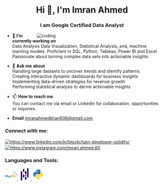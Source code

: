 <h1 align="center">Hi 👋, I'm Imran Ahmed</h1>
<h3 align="center">I am Google Certified Data Analyst</h3>

<img align="right" alt="coding" width="400" src="https://user-images.githubusercontent.com/55389276/140866485-8fb1c876-9a8f-4d6a-98dc-08c4981eaf70.gif">


- 🔭 **I’m currently working on** <br>Data Analysis Data Visualization, Statistical Analysis, and, machine learning models. Proficient in SQL, Python, Tableau, Power BI and Excel. Passionate about turning complex data sets into actionable insights.

- 💬 **Ask me about** <br>Handling large datasets to uncover trends and identify patterns <br>Creating interactive dynamic dashboards for business insights<br>Implementing data-driven strategies for revenue growth
  <br>Performing statistical analysis to derive actionable insights

- 📫 **How to reach me** <br>You can contact me via email or LinkedIn for collaboration, opportunities or inquiries.
- **Email** imranahmedkhan606@gmail.com

<h3 align="left">Connect with me:</h3>
<p align="left">
<a href="https://linkedin.com/in/https://www.linkedin.com/in/blockchain-developer-solidity/" target="blank"><img align="center" src="https://raw.githubusercontent.com/rahuldkjain/github-profile-readme-generator/master/src/images/icons/Social/linked-in-alt.svg" alt="https://www.linkedin.com/in/blockchain-developer-solidity/" height="30" width="40" /></a>
<a href="https://instagram.com/https://www.instagram.com/imran.ahmed.60" target="blank"><img align="center" src="https://raw.githubusercontent.com/rahuldkjain/github-profile-readme-generator/master/src/images/icons/Social/instagram.svg" alt="https://www.instagram.com/imran.ahmed.60" height="30" width="40" /></a>
</p>

<h3 align="left">Languages and Tools:</h3>
<p align="left"> <a href="https://www.mysql.com/" target="_blank" rel="noreferrer"> <img src="https://raw.githubusercontent.com/devicons/devicon/master/icons/mysql/mysql-original-wordmark.svg" alt="mysql" width="40" height="40"/> </a> <a href="https://pandas.pydata.org/" target="_blank" rel="noreferrer"> <img src="https://raw.githubusercontent.com/devicons/devicon/2ae2a900d2f041da66e950e4d48052658d850630/icons/pandas/pandas-original.svg" alt="pandas" width="40" height="40"/> </a> <a href="https://www.python.org" target="_blank" rel="noreferrer"> <img src="https://raw.githubusercontent.com/devicons/devicon/master/icons/python/python-original.svg" alt="python" width="40" height="40"/> </a> </p>
